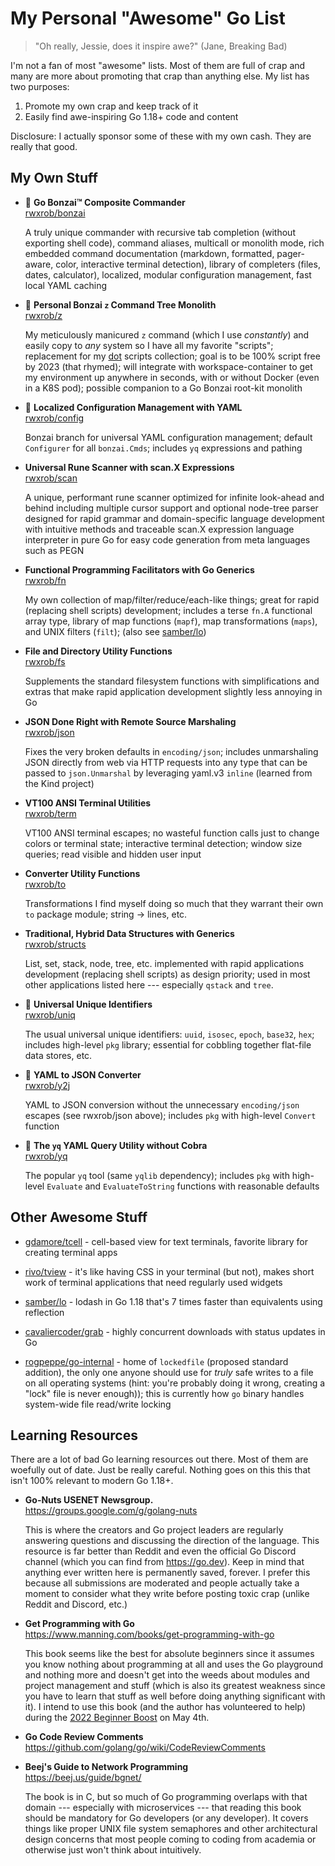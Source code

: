 # My Personal "Awesome" Go List

> "Oh really, Jessie, does it inspire awe?" (Jane, Breaking Bad)

I'm not a fan of most "awesome" lists. Most of them are full of crap and
many are more about promoting that crap than anything else. My list has
two purposes:

1. Promote my own crap and keep track of it
2. Easily find awe-inspiring Go 1.18+ code and content

Disclosure: I actually sponsor some of these with my own cash. They are
really that good.

## My Own Stuff

* 🌳 **Go Bonzai™ Composite Commander**  
  [rwxrob/bonzai](https://github.com/rwxrob/bonzai)

  A truly unique commander with recursive tab completion (without
  exporting shell code), command aliases, multicall or monolith mode,
  rich embedded command documentation (markdown, formatted, pager-aware,
  color, interactive terminal detection), library of completers (files,
  dates, calculator), localized, modular configuration management, fast
  local YAML caching

* 🌳 **Personal Bonzai `z` Command Tree Monolith**  
  [rwxrob/z](https://github.com/rwxrob/z)

  My meticulously manicured `z` command (which I use *constantly*) and
  easily copy to *any* system so I have all my favorite "scripts";
  replacement for my [dot](https://github.com/rwxrob/dot) scripts
  collection; goal is to be 100% script free by 2023 (that rhymed); will
  integrate with workspace-container to get my environment up anywhere
  in seconds, with or without Docker (even in a K8S pod); possible
  companion to a Go Bonzai root-kit monolith

* 🌳 **Localized Configuration Management with YAML**  
  [rwxrob/config](https://github.com/rwxrob/config)

  Bonzai branch for universal YAML configuration management; default
  `Configurer` for all `bonzai.Cmds`; includes `yq` expressions and
  pathing

* **Universal Rune Scanner with scan.X Expressions**  
  [rwxrob/scan](https://github.com/rwxrob/scan)

  A unique, performant rune scanner optimized for infinite look-ahead
  and behind including multiple cursor support and optional node-tree
  parser designed for rapid grammar and domain-specific language
  development with intuitive methods and traceable scan.X expression
  language interpreter in pure Go for easy code generation from meta
  languages such as PEGN

* **Functional Programming Facilitators with Go Generics**  
  [rwxrob/fn](https://github.com/rwxrob/fn)

  My own collection of map/filter/reduce/each-like things; great for
  rapid (replacing shell scripts) development; includes a terse `fn.A`
  functional array type, library of map functions (`mapf`), map
  transformations (`maps`), and UNIX filters (`filt`); (also see
  [samber/lo](https://github.com/samber/lo))

* **File and Directory Utility Functions**  
  [rwxrob/fs](https://github.com/rwxrob/fs)

  Supplements the standard filesystem functions with simplifications and
  extras that make rapid application development slightly less annoying
  in Go

* **JSON Done Right with Remote Source Marshaling**  
  [rwxrob/json](https://github.com/rwxrob/json)

  Fixes the very broken defaults in `encoding/json`; includes
  unmarshaling JSON directly from web via HTTP requests into any type
  that can be passed to `json.Unmarshal` by leveraging yaml.v3 `inline`
  (learned from the Kind project)

* **VT100 ANSI Terminal Utilities**  
  [rwxrob/term](https://github.com/rwxrob/term)

  VT100 ANSI terminal escapes; no wasteful function calls just to change
  colors or terminal state; interactive terminal detection; window size
  queries; read visible and hidden user input 

* **Converter Utility Functions**  
  [rwxrob/to](https://github.com/rwxrob/to)

  Transformations I find myself doing so much that they warrant their
  own `to` package module; string -> lines, etc.

* **Traditional, Hybrid Data Structures with Generics**  
  [rwxrob/structs](https://github.com/rwxrob/structs)

  List, set, stack, node, tree, etc. implemented with rapid applications
  development (replacing shell scripts) as design priority; used in most
  other applications listed here --- especially `qstack` and `tree`.

* 🌳 **Universal Unique Identifiers**  
  [rwxrob/uniq](https://github.com/rwxrob/uniq)

  The usual universal unique identifiers: `uuid`, `isosec`, `epoch`,
  `base32`, `hex`; includes high-level `pkg` library; essential for
  cobbling together flat-file data stores, etc.

* 🌳 **YAML to JSON Converter**  
  [rwxrob/y2j](https://github.com/rwxrob/y2j)

  YAML to JSON conversion without the unnecessary `encoding/json`
  escapes (see rwxrob/json above); includes `pkg` with high-level
  `Convert` function

* 🌳 **The `yq` YAML Query Utility without Cobra**  
  [rwxrob/yq](https://github.com/rwxrob/yq)

  The popular `yq` tool (same `yqlib` dependency); includes `pkg` with
  high-level `Evaluate` and `EvaluateToString` functions with reasonable
  defaults

## Other Awesome Stuff

* [gdamore/tcell](https://github.com/gdamore/tcell) - cell-based view
  for text terminals, favorite library for creating terminal apps

* [rivo/tview](https://github.com/rivo/tview) - it's like having CSS in
  your terminal (but not), makes short work of terminal applications
  that need regularly used widgets

* [samber/lo](https://github.com/samber/lo) - lodash in Go 1.18 that's 7
  times faster than equivalents using reflection

* [cavaliercoder/grab](https://github.com/cavaliercoder/grab) - highly
  concurrent downloads with status updates in Go

* [rogpeppe/go-internal](https://github.com/rogpeppe/go-internal) - home
  of `lockedfile` (proposed standard addition), the only one anyone
  should use for *truly* safe writes to a file on all operating systems
  (hint: you're probably doing it wrong, creating a "lock" file is never
  enough)); this is currently how `go` binary handles system-wide file
  read/write locking

## Learning Resources

There are a lot of bad Go learning resources out there. Most of them
are woefully out of date. Just be really careful. Nothing goes on this
this that isn't 100% relevant to modern Go 1.18+.

* **Go-Nuts USENET Newsgroup.**  
  <https://groups.google.com/g/golang-nuts>

  This is where the creators and Go project leaders are regularly
  answering questions and discussing the direction of the language. This
  resource is far better than Reddit and even the official Go Discord
  channel (which you can find from <https://go.dev>). Keep in mind that
  anything ever written here is permanently saved, forever. I prefer
  this because all submissions are moderated and people actually take a
  moment to consider what they write before posting toxic crap (unlike
  Reddit and Discord, etc.)

* **Get Programming with Go**  
  <https://www.manning.com/books/get-programming-with-go>

  This book seems like the best for absolute beginners since it assumes
  you know nothing about programming at all and uses the Go playground
  and nothing more and doesn't get into the weeds about modules and
  project management and stuff (which is also its greatest weakness
  since you have to learn that stuff as well before doing anything
  significant with it). I intend to use this book (and the author has
  volunteered to help) during the [2022 Beginner
  Boost](https://github.com/rwxrob/boost) on May 4th.

* **Go Code Review Comments**  
  <https://github.com/golang/go/wiki/CodeReviewComments>

* **Beej's Guide to Network Programming**  
  <https://beej.us/guide/bgnet/>

  The book is in C, but so much of Go programming overlaps with that
  domain --- especially with microservices --- that reading this book
  should be mandatory for Go developers (or any developer). It covers
  things like proper UNIX file system semaphores and other architectural
  design concerns that most people coming to coding from academia or
  otherwise just won't think about intuitively.
